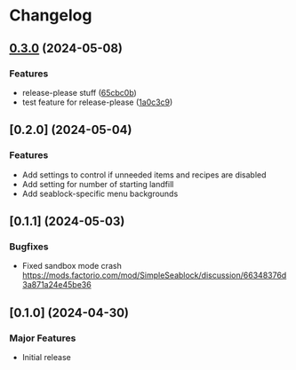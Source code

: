 # Changelog

## [0.3.0](https://github.com/sguest/simple-seablock/compare/simple-seablock-v0.2.0...simple-seablock-v0.3.0) (2024-05-08)


### Features

* release-please stuff ([65cbc0b](https://github.com/sguest/simple-seablock/commit/65cbc0b2c0e9048fbecc4561d62b91575ff7ae50))
* test feature for release-please ([1a0c3c9](https://github.com/sguest/simple-seablock/commit/1a0c3c9d7c8cc91010fde14d03b993fdf43bda45))

## [0.2.0] (2024-05-04)


### Features

* Add settings to control if unneeded items and recipes are disabled
* Add setting for number of starting landfill
* Add seablock-specific menu backgrounds

## [0.1.1] (2024-05-03)


### Bugfixes

* Fixed sandbox mode crash https://mods.factorio.com/mod/SimpleSeablock/discussion/66348376d3a871a24e45be36

## [0.1.0] (2024-04-30)


### Major Features

* Initial release

